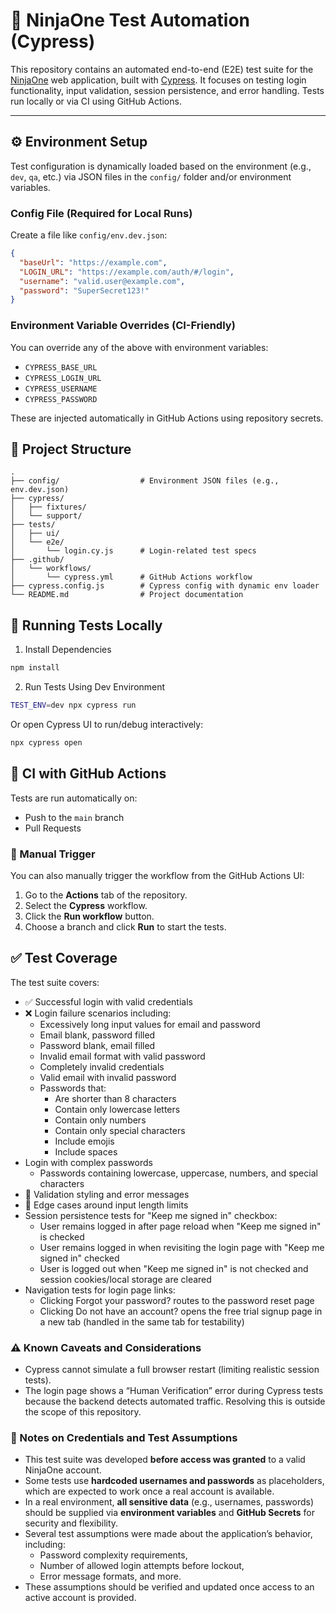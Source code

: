 # 🧪 NinjaOne Test Automation (Cypress)

This repository contains an automated end-to-end (E2E) test suite for the [NinjaOne](https://www.ninjaone.com/) web application, built with [Cypress](https://www.cypress.io/). It focuses on testing login functionality, input validation, session persistence, and error handling. Tests run locally or via CI using GitHub Actions.

---

## ⚙️ Environment Setup

Test configuration is dynamically loaded based on the environment (e.g., `dev`, `qa`, etc.) via JSON files in the `config/` folder and/or environment variables.

### Config File (Required for Local Runs)

Create a file like `config/env.dev.json`:

```json
{
  "baseUrl": "https://example.com",
  "LOGIN_URL": "https://example.com/auth/#/login",
  "username": "valid.user@example.com",
  "password": "SuperSecret123!"
}
```

### Environment Variable Overrides (CI-Friendly)

You can override any of the above with environment variables:

- `CYPRESS_BASE_URL`
- `CYPRESS_LOGIN_URL`
- `CYPRESS_USERNAME`
- `CYPRESS_PASSWORD`

These are injected automatically in GitHub Actions using repository secrets.

## 📁 Project Structure
```
.
├── config/                  # Environment JSON files (e.g., env.dev.json)
├── cypress/
│   ├── fixtures/
│   └── support/
├── tests/
│   ├── ui/
│   └── e2e/
│       └── login.cy.js      # Login-related test specs
├── .github/
│   └── workflows/
│       └── cypress.yml      # GitHub Actions workflow
├── cypress.config.js        # Cypress config with dynamic env loader
└── README.md                # Project documentation
```

## 🚀 Running Tests Locally

1. Install Dependencies
```bash
npm install
```

2. Run Tests Using Dev Environment
```bash
TEST_ENV=dev npx cypress run
```

Or open Cypress UI to run/debug interactively:
```bash
npx cypress open
```

## 🤖 CI with GitHub Actions

Tests are run automatically on:

- Push to the `main` branch  
- Pull Requests

### 🧭 Manual Trigger

You can also manually trigger the workflow from the GitHub Actions UI:

1. Go to the **Actions** tab of the repository.
2. Select the **Cypress** workflow.
3. Click the **Run workflow** button.
4. Choose a branch and click **Run** to start the tests.

## ✅ Test Coverage

The test suite covers:

- ✅ Successful login with valid credentials
- ❌ Login failure scenarios including:
  - Excessively long input values for email and password
  - Email blank, password filled
  - Password blank, email filled
  - Invalid email format with valid password
  - Completely invalid credentials
  - Valid email with invalid password
  - Passwords that:
     - Are shorter than 8 characters
     - Contain only lowercase letters
     - Contain only numbers
     - Contain only special characters
     - Include emojis
     - Include spaces
- Login with complex passwords
  - Passwords containing lowercase, uppercase, numbers, and special characters
- 🎨 Validation styling and error messages
- 🧪 Edge cases around input length limits
- Session persistence tests for "Keep me signed in" checkbox:
  - User remains logged in after page reload when "Keep me signed in" is checked
  - User remains logged in when revisiting the login page with "Keep me signed in" checked
  - User is logged out when "Keep me signed in" is not checked and session cookies/local storage are cleared
- Navigation tests for login page links:
  - Clicking Forgot your password? routes to the password reset page
  - Clicking Do not have an account? opens the free trial signup page in a new tab (handled in the same tab for testability)

### ⚠️ Known Caveats and Considerations

- Cypress cannot simulate a full browser restart (limiting realistic session tests).
- The login page shows a “Human Verification” error during Cypress tests because the backend detects automated traffic. Resolving this is outside the scope of this repository.

### 🔐 Notes on Credentials and Test Assumptions

- This test suite was developed **before access was granted** to a valid NinjaOne account.
- Some tests use **hardcoded usernames and passwords** as placeholders, which are expected to work once a real account is available.
- In a real environment, **all sensitive data** (e.g., usernames, passwords) should be supplied via **environment variables** and **GitHub Secrets** for security and flexibility.
- Several test assumptions were made about the application’s behavior, including:
  - Password complexity requirements,
  - Number of allowed login attempts before lockout,
  - Error message formats, and more.
- These assumptions should be verified and updated once access to an active account is provided.
